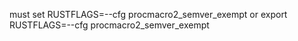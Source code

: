 must 
set RUSTFLAGS=--cfg procmacro2_semver_exempt
or 
export RUSTFLAGS=--cfg procmacro2_semver_exempt